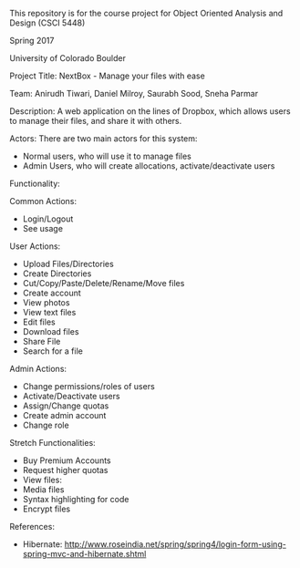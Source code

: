This repository is for the course project for Object Oriented Analysis and Design (CSCI 5448)

Spring 2017



University of Colorado Boulder





Project Title: NextBox - Manage your files with ease





Team:
Anirudh Tiwari, Daniel Milroy, Saurabh Sood, Sneha Parmar  




Description:
A web application on the lines of Dropbox, which allows users to manage their files, and share it
with others.

Actors:
There are two main actors for this system:
- Normal users, who will use it to manage files
- Admin Users, who will create allocations, activate/deactivate users

Functionality:


Common Actions:
- Login/Logout
- See usage



User Actions:
- Upload Files/Directories
- Create Directories
- Cut/Copy/Paste/Delete/Rename/Move files
- Create account
- View photos
- View text files
- Edit files
- Download files
- Share File
- Search for a file



Admin Actions:
- Change permissions/roles of users
- Activate/Deactivate users
- Assign/Change quotas
- Create admin account
- Change role



Stretch Functionalities:
- Buy Premium Accounts
- Request higher quotas
- View files:
- Media files
- Syntax highlighting for code
- Encrypt files


References:
- Hibernate:
  http://www.roseindia.net/spring/spring4/login-form-using-spring-mvc-and-hibernate.shtml

